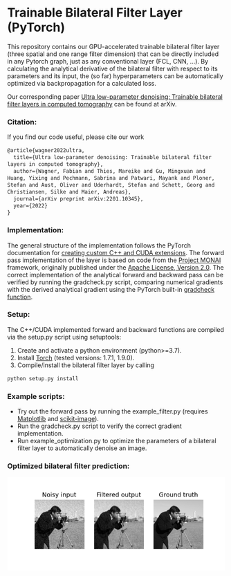 # Trainable Bilateral Filter Layer (PyTorch)

This repository contains our GPU-accelerated trainable bilateral filter layer (three spatial and one range filter dimension) that can be directly included in any Pytorch graph, just as any conventional layer (FCL, CNN, ...). By calculating the analytical derivative of the bilateral filter with respect to its parameters and its input, the (so far) hyperparameters can be automatically optimized via backpropagation for a calculated loss.

Our corresponding paper [Ultra low-parameter denoising: Trainable bilateral filter layers in computed tomography](https://arxiv.org/pdf/2201.10345.pdf) can be found at arXiv.

### Citation:
If you find our code useful, please cite our work
```
@article{wagner2022ultra,
  title={Ultra low-parameter denoising: Trainable bilateral filter layers in computed tomography},
  author={Wagner, Fabian and Thies, Mareike and Gu, Mingxuan and Huang, Yixing and Pechmann, Sabrina and Patwari, Mayank and Ploner, Stefan and Aust, Oliver and Uderhardt, Stefan and Schett, Georg and Christiansen, Silke and Maier, Andreas},
  journal={arXiv preprint arXiv:2201.10345},
  year={2022}
}
```

### Implementation:

The general structure of the implementation follows the PyTorch documentation for [creating custom C++ and CUDA extensions](https://pytorch.org/tutorials/advanced/cpp_extension.html). The forward pass implementation of the layer is based on code from the [Project MONAI](https://docs.monai.io/en/latest/networks.html) framework, originally published under the [Apache License, Version 2.0](https://www.apache.org/licenses/LICENSE-2.0). The correct implementation of the analytical forward and backward pass can be verified by running the gradcheck.py script, comparing numerical gradients with the derived analytical gradient using the PyTorch built-in [gradcheck function](https://pytorch.org/docs/stable/generated/torch.autograd.gradcheck.html).

### Setup:
The C++/CUDA implemented forward and backward functions are compiled via the setup.py script using setuptools:
1. Create and activate a python environment (python>=3.7).
2. Install [Torch](https://pytorch.org/get-started/locally/) (tested versions: 1.7.1, 1.9.0).
3. Compile/install the bilateral filter layer by calling
```python
python setup.py install
```


### Example scripts:
* Try out the forward pass by running the example_filter.py (requires [Matplotlib](https://matplotlib.org/stable/users/installing.html) and [scikit-image](https://scikit-image.org/docs/stable/install.html)).
* Run the gradcheck.py script to verify the correct gradient implementation.
* Run example_optimization.py to optimize the parameters of a bilateral filter layer to automatically denoise an image.

### Optimized bilateral filter prediction:
![](out/example_optimization.png)
